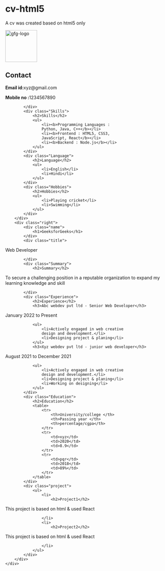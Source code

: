 # cv-html5
A cv was created based on html5 only
<html lang="en">

<head>
	<meta charset="UTF-8">
	<meta http-equiv="X-UA-Compatible" content="IE=edge">
	<meta name="viewport"
		content="width=device-width, initial-scale=1.0">
	<link rel="stylesheet" href="resume.css">
</head>

<body>
	<div class="full">
		<div class="left">
			<div class="image">
				<img src=
"https://media.geeksforgeeks.org/wp-content/uploads/20220202083519/gfglogo.png"
					alt="gfg-logo"
					style="width:100px;height:100px;">
			</div>
			<div class="Contact">
				<h2>Contact</h2>
				

<p><b>Email id:</b>xyz@gmail.com</p>



				

<p><b>Mobile no :</b>1234567890</p>


			</div>
			<div class="Skills">
				<h2>Skills</h2>
				<ul>
					<li><b>Programming Languages :
					Python, Java, C++</b></li>
					<li><b>Frontend : HTML5, CSS3,
					JavaScript, React</b></li>
					<li><b>Backend : Node.js</b></li>
				</ul>
			</div>
			<div class="Language">
				<h2>Language</h2>
				<ul>
					<li>English</li>
					<li>Hindi</li>
				</ul>
			</div>
			<div class="Hobbies">
				<h2>Hobbies</h2>
				<ul>
					<li>Playing cricket</li>
					<li>Swimming</li>
				</ul>
			</div>
		</div>
		<div class="right">
			<div class="name">
				<h1>GeeksforGeeks</h1>
			</div>
			<div class="title">
				

<p>Web Developer</p>



			</div>
			<div class="Summary">
				<h2>Summary</h2>
				

<p>To secure a challenging position in a
				reputable organization
					to expand my learning knowledge and skill
				</p>



			</div>
			<div class="Experience">
				<h2>Experience</h2>
				<h3>Abc webdev pvt ltd - Senior Web Developer</h3>
				

<p>January 2022 to Present</p>



				<ul>
					<li>Actively engaged in web creative
					design and development.</li>
					<li>Designing project & planing</li>
				</ul>
				<h3>Xyz webdev pvt ltd - junior web developer</h3>
				

<p>August 2021 to December 2021</p>



				<ul>
					<li>Actively engaged in web creative
					design and development.</li>
					<li>Designing project & planing</li>
					<li>Working on designing</li>
				</ul>
			</div>
			<div class="Education">
				<h2>Education</h2>
				<table>
					<tr>
						<th>University/college </th>
						<th>Passing year </th>
						<th>percentage/cgpa</th>
					</tr>
					<tr>
						<td>xyz</td>
						<td>2020</td>
						<td>8.9</td>
					</tr>
					<tr>
						<td>pqr</td>
						<td>2018</td>
						<td>89%</td>
					</tr>
				</table>
			</div>
			<div class="project">
				<ul>
					<li>
						<h2>Project1</h2>
						

<p>This project is based on html
						& used React</p>



					</li>
					<li>
						<h2>Project2</h2>
						

<p>This project is based on html
						& used React</p>



					</li>
				</ul>
			</div>
		</div>
	</div>
</body>

</html>



